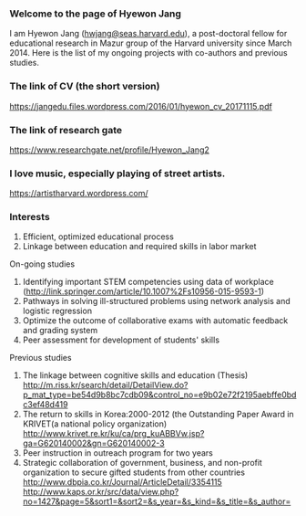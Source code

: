 ### Welcome to the page of Hyewon Jang
I am Hyewon Jang (hwjang@seas.harvard.edu), a post-doctoral fellow for educational research in Mazur group of the Harvard university since March 2014. Here is the list of my ongoing projects with co-authors and previous studies. 

### The link of CV (the short version)
https://jangedu.files.wordpress.com/2016/01/hyewon_cv_20171115.pdf

### The link of research gate
https://www.researchgate.net/profile/Hyewon_Jang2

### I love music, especially playing of street artists.
https://artistharvard.wordpress.com/

### Interests
1. Efficient, optimized educational process
2. Linkage between education and required skills in labor market

On-going studies

1. Identifying important STEM competencies using data of workplace
(http://link.springer.com/article/10.1007%2Fs10956-015-9593-1)
2. Pathways in solving ill-structured problems using network analysis and logistic regression
3. Optimize the outcome of collaborative exams with automatic feedback and grading system
4. Peer assessment for development of students' skills

Previous studies

1. The linkage between cognitive skills and education (Thesis)
http://m.riss.kr/search/detail/DetailView.do?p_mat_type=be54d9b8bc7cdb09&control_no=e9b02e72f2195aebffe0bdc3ef48d419
2. The return to skills in Korea:2000-2012 (the Outstanding Paper Award in KRIVET(a national policy organization)
http://www.krivet.re.kr/ku/ca/prg_kuABBVw.jsp?ga=G620140002&gn=G620140002-3
3. Peer instruction in outreach program for two years
4. Strategic collaboration of government, business, and non-profit organization to secure gifted students from other countries
http://www.dbpia.co.kr/Journal/ArticleDetail/3354115
http://www.kaps.or.kr/src/data/view.php?no=1427&page=5&sort1=&sort2=&s_year=&s_kind=&s_title=&s_author=
